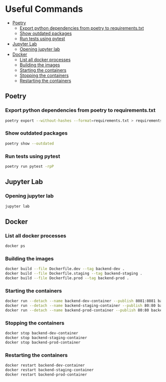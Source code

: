 # Useful Commands <!-- omit from toc -->

- [Poetry](#poetry)
  - [Export python dependencies from poetry to requirements.txt](#export-python-dependencies-from-poetry-to-requirementstxt)
  - [Show outdated packages](#show-outdated-packages)
  - [Run tests using pytest](#run-tests-using-pytest)
- [Jupyter Lab](#jupyter-lab)
  - [Opening jupyter lab](#opening-jupyter-lab)
- [Docker](#docker)
  - [List all docker processes](#list-all-docker-processes)
  - [Building the images](#building-the-images)
  - [Starting the containers](#starting-the-containers)
  - [Stopping the containers](#stopping-the-containers)
  - [Restarting the containers](#restarting-the-containers)

## Poetry

### Export python dependencies from poetry to requirements.txt

```sh
poetry export --without-hashes --format=requirements.txt > requirements.txt
```

### Show outdated packages

```sh
poetry show --outdated
```

### Run tests using pytest

```sh
poetry run pytest -rpP
```

## Jupyter Lab

### Opening jupyter lab

```sh
jupyter lab
```

## Docker

### List all docker processes

```sh
docker ps
```

### Building the images

```sh
docker build --file Dockerfile.dev --tag backend-dev .
docker build --file Dockerfile.staging --tag backend-staging .
docker build --file Dockerfile.prod --tag backend-prod .
```

### Starting the containers

```sh
docker run --detach --name backend-dev-container --publish 8081:8081 backend-dev
docker run --detach --name backend-staging-container --publish 80:80 backend-staging
docker run --detach --name backend-prod-container --publish 80:80 backend-prod
```

### Stopping the containers

```sh
docker stop backend-dev-container
docker stop backend-staging-container
docker stop backend-prod-container
```

### Restarting the containers

```sh
docker restart backend-dev-container
docker restart backend-staging-container
docker restart backend-prod-container
```